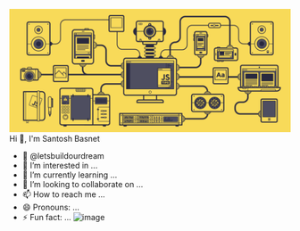 ![Uploading javascript_anim.gif…](https://raw.githubusercontent.com/muhammadnurulahsan/muhammadnurulahsan/main/ahsan.gif)
Hi 👋, I'm Santosh Basnet
- 👋 @letsbuildourdream
- 👀 I’m interested in ...
- 🌱 I’m currently learning ...
- 💞️ I’m looking to collaborate on ...
- 📫 How to reach me ...
- 😄 Pronouns: ...
- ⚡ Fun fact: ...
![image](https://github.com/user-attachments/assets/b9dadc5a-37f6-41c2-abe0-065526997667)

<!---
letsbuildourdream/letsbuildourdream is a ✨ special ✨ repository because its `README.md` (this file) appears on your GitHub profile.
You can click the Preview link to take a look at your changes.
--->
